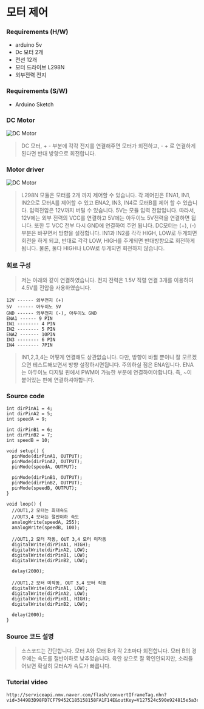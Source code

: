 # 모터 제어

### Requirements (H/W)
- arduino 5v
- Dc 모터 2개
- 전선 12개
- 모터 드라이브 L298N
- 외부전력 전지

### Requirements (S/W)
- Arduino Sketch


### DC Motor
![DC Motor](http://i.imgur.com/diL2HvP.png "DC motor")
> DC 모터, + - 부분에 각각 전지를 연결해주면 모터가 회전하고, - + 로 연결하게 된다면 반대 방향으로 회전합니다. 

### Motor driver
![DC Motor](http://i.imgur.com/hXqRLyo.png "DC motor")
>L298N 모듈은 모터를 2개 까지 제어할 수 있습니다. 각 제어핀은 ENA1, IN1, IN2으로 모터A를 제어할 수 있고 ENA2, IN3, IN4로 모터B를 제어 할 수 있습니다.
입력전압은 12V까지 버틸 수 있습니다. 5V는 모듈 입력 전압입니다. 따라서, 12V에는 외부 전력의 VCC를 연결하고 5V에는 아두이노 5V전력을 연결하면 됩니다. 또한 두 VCC 전부 다시 GND에 연결하여 주면 됩니다.
DC모터는 (+), (-) 부분은 바꾸면서 방향을 설정합니다.
IN1과 IN2를 각각 HIGH, LOW로 두게되면 회전을 하게 되고, 반대로 각각 LOW, HIGH를 주게되면 반대방향으로 회전하게 됩니다.
물론, 둘다 HIGH나 LOW로 두게되면 회전하지 않습니다.


### 회로 구성
>저는 아래와 같이 연결하였습니다. 전지 전력은 1.5V 직렬 연결 3개를 이용하여 4.5V를 전압을 사용하였습니다.

```
12V ------ 외부전지 (+)
5V  ------ 아두이노 5V
GND ------ 외부전지 (-), 아두이노 GND
ENA1 ------ 9 PIN
IN1 -------- 4 PIN
IN2 -------- 5 PIN
ENA2 ------- 10PIN
IN3 -------- 6 PIN
IN4 -------- 7PIN
```
>IN1,2,3,4는 어떻게 연결해도 상관없습니다. 다만, 방향이 바뀔 뿐이니 잘 모르곘으면 테스트해보면서 방향 설정하시면됩니다.
주의하실 점은 ENA입니다. ENA는 아두이노 디지털 핀에서 PWM이 가능한 부분에 연결하여야합니다. 즉, ~이 붙어있는 핀에 연결하셔야합니다.


### Source code 

```
int dirPinA1 = 4;
int dirPinA2 = 5;
int speedA = 9;

int dirPinB1 = 6;
int dirPinB2 = 7;
int speedB = 10;

void setup() {
  pinMode(dirPinA1, OUTPUT);
  pinMode(dirPinA2, OUTPUT);
  pinMode(speedA, OUTPUT);
  
  pinMode(dirPinB1, OUTPUT);
  pinMode(dirPinB2, OUTPUT);
  pinMode(speedB, OUTPUT);
}

void loop() {
  //OUT1,2 모터는 최대속도
  //OUT3,4 모터는 절반이하 속도
  analogWrite(speedA, 255);
  analogWrite(speedB, 100);

  //OUT1,2 모터 작동, OUT 3,4 모터 미작동
  digitalWrite(dirPinA1, HIGH);
  digitalWrite(dirPinA2, LOW);
  digitalWrite(dirPinB1, LOW);
  digitalWrite(dirPinB2, LOW);

  delay(2000);

  //OUT1,2 모터 미작동, OUT 3,4 모터 작동
  digitalWrite(dirPinA1, LOW);
  digitalWrite(dirPinA2, LOW);
  digitalWrite(dirPinB1, HIGH);
  digitalWrite(dirPinB2, LOW);

  delay(2000);
}

```

### Source 코드 설명
> 소스코드는 간단합니다. 모터 A와 모터 B가 각 2초마다 회전합니다. 모터 B의 경우에는 속도를 절반이하로 낮추었습니다.
육안 상으로 잘 확인안되지만, 소리들어보면 확실히 모터A가 속도가 빠릅니다.

### Tutorial video
```
http://serviceapi.nmv.naver.com/flash/convertIframeTag.nhn?vid=3449B3D98FD7CF79452C185158158FA1F14E&outKey=V127524c590e924815e5a3c95afb8083dbc8422fdd0f95f89765d3c95afb8083dbc84&width=544&height=306
```
